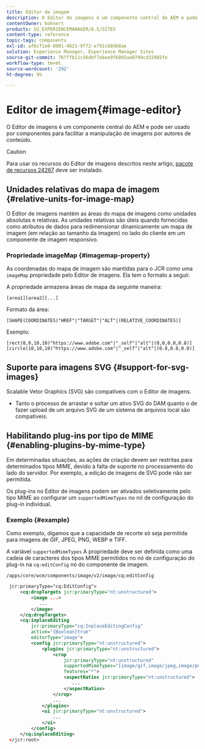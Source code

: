 ```yaml
---
title: Editor de imagem
description: O Editor de imagens é um componente central do AEM e pode ser usado por componentes para facilitar a manipulação de imagens por autores de conteúdo.
contentOwner: bohnert
products: SG_EXPERIENCEMANAGER/6.5/SITES
content-type: reference
topic-tags: components
exl-id: af6cf1e0-8901-4621-9f72-e791cb8d68ae
solution: Experience Manager, Experience Manager Sites
source-git-commit: 76fffb11c56dbf7ebee9f6805ae0799cd32985fe
workflow-type: tm+mt
source-wordcount: '292'
ht-degree: 9%

---
```


# Editor de imagem{#image-editor}

O Editor de imagens é um componente central do AEM e pode ser usado por componentes para facilitar a manipulação de imagens por autores de conteúdo.

>[!CAUTION]
>
>Para usar os recursos do Editor de imagens descritos neste artigo, [pacote de recursos 24267](https://experience.adobe.com/#/downloads/content/software-distribution/en/aem.html?package=/content/software-distribution/en/details.html/content/dam/aem/public/adobe/packages/cq640/featurepack/cq-6.4.0-featurepack-24267) deve ser instalado.

## Unidades relativas do mapa de imagem {#relative-units-for-image-map}

O Editor de imagens mantém as áreas do mapa de imagens como unidades absolutas e relativas. As unidades relativas são úteis quando fornecidas como atributos de dados para redimensionar dinamicamente um mapa de imagem (em relação ao tamanho da imagem) no lado do cliente em um componente de imagem responsivo.

### Propriedade imageMap {#imagemap-property}

As coordenadas do mapa de imagem são mantidas para o JCR como uma `imageMap` propriedade pelo Editor de imagens. Ela tem o formato a seguir.

A propriedade armazena áreas de mapa da seguinte maneira:

`[area1][area2][...]`

Formato da área:

`[SHAPE(COORDINATES)"HREF"|"TARGET"|"ALT"|(RELATIVE_COORDINATES)]`

Exemplo:

`[rect(0,0,10,10)"https://www.adobe.com"|"_self"|"alt"|(0,0,0.8,0.8)]`
`[circle(10,10,10)"https://www.adobe.com"|"_self"|"alt"|(0.8,0.8,0.8)]`

## Suporte para imagens SVG {#support-for-svg-images}

Scalable Vetor Graphics (SVG) são compatíveis com o Editor de imagens.

* Tanto o processo de arrastar e soltar um ativo SVG do DAM quanto o de fazer upload de um arquivo SVG de um sistema de arquivos local são compatíveis.

## Habilitando plug-ins por tipo de MIME {#enabling-plugins-by-mime-type}

Em determinadas situações, as ações de criação devem ser restritas para determinados tipos MIME, devido à falta de suporte no processamento do lado do servidor. Por exemplo, a edição de imagens de SVG pode não ser permitida.

Os plug-ins no Editor de imagens podem ser ativados seletivamente pelo tipo MIME ao configurar um `supportedMimeTypes` no nó de configuração do plug-in individual.

### Exemplo {#example}

Como exemplo, digamos que a capacidade de recorte só seja permitida para imagens de GIF, JPEG, PNG, WEBP e TIFF.

A variável `supportedMimeTypes` A propriedade deve ser definida como uma cadeia de caracteres dos tipos MIME permitidos no nó de configuração do plug-in na `cq:editConfig` nó do componente de imagem.

`/apps/core/wcm/components/image/v2/image/cq:editConfig`

```xml
 jcr:primaryType="cq:EditConfig">
     <cq:dropTargets jcr:primaryType="nt:unstructured">
         <image ...>
            ...
         </image>
     </cq:dropTargets>
     <cq:inplaceEditing
         jcr:primaryType="cq:InplaceEditingConfig"
         active="{Boolean}true"
         editorType="image">
         <config jcr:primaryType="nt:unstructured">
             <plugins jcr:primaryType="nt:unstructured">
                 <crop
                     jcr:primaryType="nt:unstructured"
                     supportedMimeTypes="[image/gif,image/jpeg,image/png,image/webp,image/tiff]"
                     features="*">
                     <aspectRatios jcr:primaryType="nt:unstructured">
                        ...
                     </aspectRatios>
                 </crop>
                 ...
             </plugins>
             <ui jcr:primaryType="nt:unstructured">
                 ...
             </ui>
         </config>
     </cq:inplaceEditing>
 </jcr:root>
```
